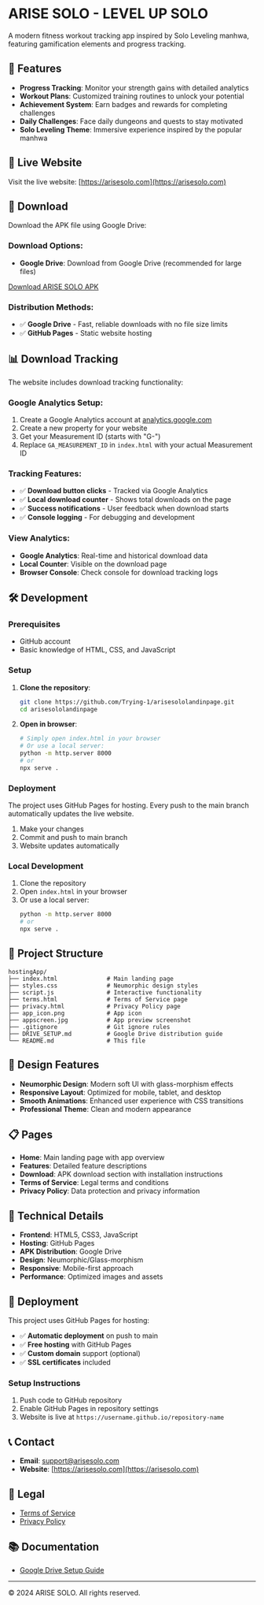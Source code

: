 # ARISE SOLO - LEVEL UP SOLO

A modern fitness workout tracking app inspired by Solo Leveling manhwa, featuring gamification elements and progress tracking.

## 🌟 Features

- **Progress Tracking**: Monitor your strength gains with detailed analytics
- **Workout Plans**: Customized training routines to unlock your potential
- **Achievement System**: Earn badges and rewards for completing challenges
- **Daily Challenges**: Face daily dungeons and quests to stay motivated
- **Solo Leveling Theme**: Immersive experience inspired by the popular manhwa

## 🚀 Live Website

Visit the live website: [https://arisesolo.com](https://arisesolo.com)

## 📱 Download

Download the APK file using Google Drive:

### Download Options:
- **Google Drive**: Download from Google Drive (recommended for large files)

[Download ARISE SOLO APK](https://drive.google.com/file/d/11rpamtjqhYVXeKmJL-A-fLSFMI8x7Wgs/view?usp=sharing)

### Distribution Methods:
- ✅ **Google Drive** - Fast, reliable downloads with no file size limits
- ✅ **GitHub Pages** - Static website hosting

## 📊 Download Tracking

The website includes download tracking functionality:

### **Google Analytics Setup:**
1. Create a Google Analytics account at [analytics.google.com](https://analytics.google.com)
2. Create a new property for your website
3. Get your Measurement ID (starts with "G-")
4. Replace `GA_MEASUREMENT_ID` in `index.html` with your actual Measurement ID

### **Tracking Features:**
- ✅ **Download button clicks** - Tracked via Google Analytics
- ✅ **Local download counter** - Shows total downloads on the page
- ✅ **Success notifications** - User feedback when download starts
- ✅ **Console logging** - For debugging and development

### **View Analytics:**
- **Google Analytics**: Real-time and historical download data
- **Local Counter**: Visible on the download page
- **Browser Console**: Check console for download tracking logs

## 🛠️ Development

### Prerequisites

- GitHub account
- Basic knowledge of HTML, CSS, and JavaScript

### Setup

1. **Clone the repository**:
   ```bash
   git clone https://github.com/Trying-1/arisesololandinpage.git
   cd arisesololandinpage
   ```

2. **Open in browser**:
   ```bash
   # Simply open index.html in your browser
   # Or use a local server:
   python -m http.server 8000
   # or
   npx serve .
   ```

### Deployment

The project uses GitHub Pages for hosting. Every push to the main branch automatically updates the live website.

1. Make your changes
2. Commit and push to main branch
3. Website updates automatically

### Local Development

1. Clone the repository
2. Open `index.html` in your browser
3. Or use a local server:
   ```bash
   python -m http.server 8000
   # or
   npx serve .
   ```

## 📁 Project Structure

```
hostingApp/
├── index.html              # Main landing page
├── styles.css              # Neumorphic design styles
├── script.js               # Interactive functionality
├── terms.html              # Terms of Service page
├── privacy.html            # Privacy Policy page
├── app_icon.png            # App icon
├── appscreen.jpg           # App preview screenshot
├── .gitignore              # Git ignore rules
├── DRIVE_SETUP.md          # Google Drive distribution guide
└── README.md               # This file
```

## 🎨 Design Features

- **Neumorphic Design**: Modern soft UI with glass-morphism effects
- **Responsive Layout**: Optimized for mobile, tablet, and desktop
- **Smooth Animations**: Enhanced user experience with CSS transitions
- **Professional Theme**: Clean and modern appearance

## 📋 Pages

- **Home**: Main landing page with app overview
- **Features**: Detailed feature descriptions
- **Download**: APK download section with installation instructions
- **Terms of Service**: Legal terms and conditions
- **Privacy Policy**: Data protection and privacy information

## 🔧 Technical Details

- **Frontend**: HTML5, CSS3, JavaScript
- **Hosting**: GitHub Pages
- **APK Distribution**: Google Drive
- **Design**: Neumorphic/Glass-morphism
- **Responsive**: Mobile-first approach
- **Performance**: Optimized images and assets

## 🚀 Deployment

This project uses GitHub Pages for hosting:

- ✅ **Automatic deployment** on push to main
- ✅ **Free hosting** with GitHub Pages
- ✅ **Custom domain** support (optional)
- ✅ **SSL certificates** included

### Setup Instructions
1. Push code to GitHub repository
2. Enable GitHub Pages in repository settings
3. Website is live at `https://username.github.io/repository-name`

## 📞 Contact

- **Email**: support@arisesolo.com
- **Website**: [https://arisesolo.com](https://arisesolo.com)

## 📄 Legal

- [Terms of Service](https://arisesolo.com/terms.html)
- [Privacy Policy](https://arisesolo.com/privacy.html)

## 📚 Documentation

- [Google Drive Setup Guide](DRIVE_SETUP.md)

---

© 2024 ARISE SOLO. All rights reserved. 